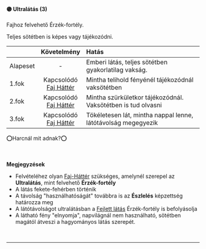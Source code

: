 #### 🟣 Ultralátás (3)

<!-- tag: erzekfortely -->

Fajhoz felvehető Érzék-fortély.

Teljes sötétben is képes vagy tájékozódni.

| |  Követelmény | Hatás  |
| :----------- | :-----------: | :----------- |
| Alapeset| - | Emberi látás, teljes sötétben gyakorlatilag vakság. |
| 1.fok | Kapcsolódó<br />[Faj Háttér](../021_faj_hatterek.md) | Mintha telihold fényénél tájékozódnál vaksötétben |
| 2.fok | Kapcsolódó<br />[Faj Háttér](../021_faj_hatterek.md) | Mintha szürkületkor tájékozódnál. Vaksötétben is tud olvasni |
| 3.fok | Kapcsolódó<br />[Faj Háttér](../021_faj_hatterek.md) | Tökéletesen lát, mintha nappal lenne, látótávolság megegyezik |

⭕Harcnál mit adnak?⭕

<br />

**Megjegyzések**

- Felvételéhez olyan [Faj-Háttér](../021_faj_hatterek.md) szükséges, amelynél szerepel az **Ultralátás**, mint felvehető **Érzék-fortély**
- A látás fekete-fehérben történik
- A távolság "használhatóságát" továbbra is az **Észlelés** képzettség határozza meg
- A látótávolságot ultralátásban a [Fejlett látás](fejlett_latas.md) Érzék-fortély is befolyásolja
- A látható fény "elnyomja", napvilágnál nem használható, sötétben magától átveszi a hagyományos látás szerepét.

<br />

---
